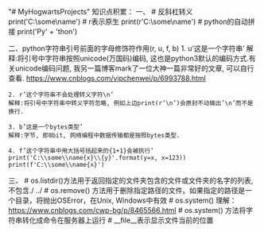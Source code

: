 "# MyHogwartsProjects"
知识点积累：
一、
    # 反斜杠转义
    print('C:\\some\\name')
    # r表示原生
    print(r'C:\some\name')
    # python的自动拼接
    print('Py' + 'thon')

二、python字符串引号前面的字母修饰符作用(r, u, f, b)
    1. u’这是一个字符串’
    解释:将引号中字符串按照unicode(万国码)编码, 这也是python3默认的编码方式.有关unicode编码问题, 我另一篇博客mark了一位大神一篇非常好的文章, 可以自行查看.
    https://www.cnblogs.com/vipchenwei/p/6993788.html

    2. r’这个字符串不会处理转义字符\n’
    解释:将引号中字符串中转义字符忽略, 例如上边print(r’\n’)会原封不动输出’\n’而不是换行.

    3. b’这是一个bytes类型’
    解释:字节, 即8bit, 网络编程中数据传输都是按照bytes类型.

    4. f’这个字符串中用大括号括起来的{1+1}会被执行’
    print('C:\\some\\name{x}\\{y}'.format(y=x, x=123))
    print(f'C:\\some\\name{x}')

三、
    # os.listdir()方法用于返回指定的文件夹包含的文件或文件夹的名字的列表,不包含./ ../
    # os.remove() 方法用于删除指定路径的文件。如果指定的路径是一个目录，将抛出OSError，在Unix, Windows中有效
    # os.system() 理解：https://www.cnblogs.com/cwp-bg/p/8465566.html
    # os.system() 方法将字符串转化成命令在服务器上运行
    # __file__表示显示文件当前的位置
